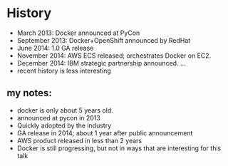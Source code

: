 # History
 - March 2013: Docker announced at PyCon
 - September 2013: Docker+OpenShift announced by RedHat
 - June 2014: 1.0 GA release
 - November 2014: AWS ECS released; orchestrates Docker on EC2.
 - December 2014: IBM strategic partnership announced.
   ...
 - recent history is less interesting


















## my notes:

 - docker is only about 5 years old.
 - announced at pycon in 2013
 - Quickly adopted by the industry
 - GA release in 2014; about 1 year after public announcement
 - AWS product released in less than 2 years
 - Docker is still progressing, but not in ways that are interesting for this talk
